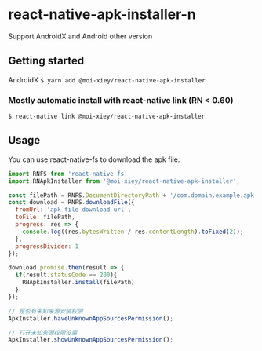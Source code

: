 
# react-native-apk-installer-n

Support AndroidX and Android other version

## Getting started

AndroidX
`$ yarn add @moi-xiey/react-native-apk-installer`

### Mostly automatic install with react-native link (RN < 0.60)

`$ react-native link @moi-xiey/react-native-apk-installer`

## Usage

You can use react-native-fs to download the apk file:

```javascript
import RNFS from 'react-native-fs'
import RNApkInstaller from '@moi-xiey/react-native-apk-installer';

const filePath = RNFS.DocumentDirectoryPath + '/com.domain.example.apk';
const download = RNFS.downloadFile({
  fromUrl: 'apk file download url',
  toFile: filePath,
  progress: res => {
    console.log((res.bytesWritten / res.contentLength).toFixed(2));
  },
  progressDivider: 1
});

download.promise.then(result => {
  if(result.statusCode == 200){
    RNApkInstaller.install(filePath)
  }
});

// 是否有未知来源安装权限
ApkInstaller.haveUnknownAppSourcesPermission();

// 打开未知来源权限设置
ApkInstaller.showUnknownAppSourcesPermission();
```
